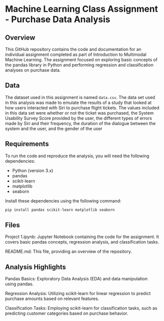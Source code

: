 # Machine Learning Class Assignment - Purchase Data Analysis

## Overview

This GitHub repository contains the code and documentation for an individual assignment completed as part of Introduction to Multimodal Machine Learning. The assignment focused on exploring basic concepts of the pandas library in Python and performing regression and classification analyses on purchase data.

## Data

The dataset used in this assignment is named `data.csv`. The data set used in this analysis was made to emulate the results of a study that looked at how users interacted with Siri to purchase flight tickets. The values included in this data set were whether or not the ticket was purchased, the System Usability Survey Score provided by the user, the different types of errors made by Siri and their frequency, the duration of the dialogue between the system and the user, and the gender of the user

## Requirements

To run the code and reproduce the analysis, you will need the following dependencies:

- Python (version 3.x)
- pandas
- scikit-learn
- matplotlib
- seaborn

Install these dependencies using the following command:

```bash
pip install pandas scikit-learn matplotlib seaborn
```

## Files

Project 1.ipynb: Jupyter Notebook containing the code for the assignment. It covers basic pandas concepts, regression analysis, and classification tasks.

README.md: This file, providing an overview of the repository.

## Analysis Highlights

Pandas Basics: Exploratory Data Analysis (EDA) and data manipulation using pandas.

Regression Analysis: Utilizing scikit-learn for linear regression to predict purchase amounts based on relevant features.

Classification Tasks: Employing scikit-learn for classification tasks, such as predicting customer categories based on purchase behavior.
